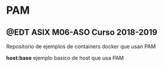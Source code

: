 # PAM
## @EDT ASIX M06-ASO Curso 2018-2019

Repositorio de ejemplos de containers docker que usan PAM

**host:base** ejemplo basico de host que usa PAM
